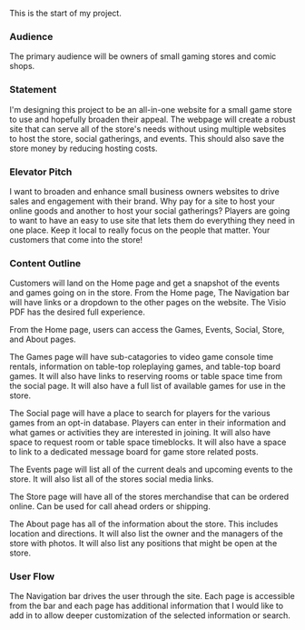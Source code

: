 This is the start of my project.

<h3>Audience</h3> 
The primary audience will be owners of small gaming stores and comic shops.

<h3>Statement</h3>
I'm designing this project to be an all-in-one website for a small game store to use and hopefully broaden their appeal. The 
webpage will create a robust site that can serve all of the store's needs without using multiple websites to host the store, social gatherings, and events. This should also save the store money by reducing hosting costs.

<h3>Elevator Pitch</h3> 
I want to broaden and enhance small business owners websites to drive sales and engagement with their brand. Why pay for a site 
to host your online goods and another to host your social gatherings? Players are going to want to have an easy to use site that 
lets them do everything they need in one place. Keep it local to really focus on the people that matter. Your customers that 
come into the store! 

<h3>Content Outline</h3> 
<p>Customers will land on the Home page and get a snapshot of the events and games going on in the store. From the Home page, 
The Navigation bar will have links or a dropdown to the other pages on the website. The Visio PDF has the desired full 
experience.</p>

<p>From the Home page, users can access the Games, Events, Social, Store, and About pages.</p>

<p>The Games page will have sub-catagories to video game console time rentals, information on table-top roleplaying games, and 
table-top board games. It will also have links to reserving rooms or table space time from the social page. It will also have a 
full list of available games for use in the store.</p>

The Social page will have a place to search for players for the various games from an opt-in database. Players can enter in 
their information and what games or activities they are interested in joining. It will also have space to request room or table 
space timeblocks. It will also have a space to link to a dedicated message board for game store related posts.

The Events page will list all of the current deals and upcoming events to the store. It will also list all of the stores social 
media links.

The Store page will have all of the stores merchandise that can be ordered online. Can be used for call ahead orders or 
shipping.

The About page has all of the information about the store. This includes location and directions. It will also list the owner 
and the managers of the store with photos. It will also list any positions that might be open at the store.

<h3>User Flow</h3>  
The Navigation bar drives the user through the site. Each page is accessible from the bar and each page has additional 
information that I would like to add in to allow deeper customization of the selected information or search.
